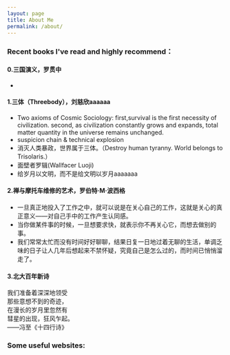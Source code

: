 ```yaml
---
layout: page
title: About Me
permalink: /about/
---
```

### Recent books I've read and highly recommend：
#### 0.三国演义，罗贯中
*
#### 1.三体（Threebody），刘慈欣aaaaaa

* Two axioms of Cosmic Sociology: first,survival is the first necessity of civilization. second, as civilization constantly grows and expands, total matter quantity in the universe remains unchanged. 
* suspicion chain & technical explosion
* 消灭人类暴政，世界属于三体。（Destroy human tyranny. World belongs to Trisolaris.）
* 面壁者罗辑(Wallfacer Luoji)
* 给岁月以文明，而不是给文明以岁月aaaaaaa
#### 2.禅与摩托车维修的艺术，罗伯特·M·波西格
* 一旦真正地投入了工作之中，就可以说是在关心自己的工作，这就是关心的真正意义——对自己手中的工作产生认同感。
* 当你做某件事的时候，一旦想要求快，就表示你不再关心它，而想去做别的事。
* 我们常常太忙而没有时间好好聊聊，结果日复一日地过着无聊的生活，单调乏味的日子让人几年后想起来不禁怀疑，究竟自己是怎么过的，而时间已悄悄溜走了。
#### 3.北大百年新诗
我们准备着深深地领受   
那些意想不到的奇迹，   
在漫长的岁月里忽然有   
彗星的出现，狂风乍起。   
——冯至《十四行诗》
<br>

### Some useful websites:    
